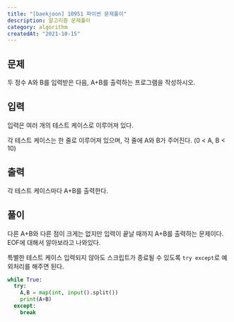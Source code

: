 ```yaml
---
title: "[baekjoon] 10951 파이썬 문제풀이"
description: 알고리즘 문제풀이
category: algorithm
createdAt: "2021-10-15"
---
```


## 문제

두 정수 A와 B를 입력받은 다음, A+B를 출력하는 프로그램을 작성하시오.

## 입력

입력은 여러 개의 테스트 케이스로 이루어져 있다.

각 테스트 케이스는 한 줄로 이루어져 있으며, 각 줄에 A와 B가 주어진다. (0 < A, B < 10)

## 출력

각 테스트 케이스마다 A+B를 출력한다.

## 풀이

다른 A+B와 다른 점이 크게는 없지만 입력이 끝날 때까지 A+B를 출력하는 문제이다. EOF에 대해서 알아보라고 나와있다.

특별한 테스트 케이스 입력되지 않아도 스크립트가 종료될 수 있도록 `try except`로 예외처리를 해주면 된다.

```python
while True:
  try:
    A,B = map(int, input().split())
    print(A+B)
  except:
    break
```
